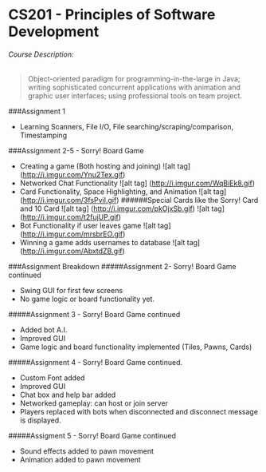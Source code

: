 # CS201 - Principles of Software Development

###### Course Description:
>Object-oriented paradigm for programming-in-the-large in Java; writing sophisticated concurrent applications with animation and graphic user interfaces; using professional tools on team project.


###Assignment 1
- Learning Scanners, File I/O, File searching/scraping/comparison, Timestamping

###Assignment 2-5 - Sorry! Board Game
- Creating a game (Both hosting and joining)
![alt tag] (http://i.imgur.com/Ynu2Tex.gif)
- Networked Chat Functionality
![alt tag] (http://i.imgur.com/WqBiEk8.gif)
- Card Functionality, Space Highlighting, and Animation
![alt tag] (http://i.imgur.com/3fsPviI.gif)
######Special Cards like the Sorry! Card and 10 Card
![alt tag] (http://i.imgur.com/pkOjxSb.gif)
![alt tag] (http://i.imgur.com/t2fujUP.gif)
- Bot Functionality if user leaves game
![alt tag] (http://i.imgur.com/mrsbrEO.gif)
- Winning a game adds usernames to database
![alt tag] (http://i.imgur.com/AbxtdZB.gif)

###Assignment Breakdown
#####Assignment 2- Sorry! Board Game continued
- Swing GUI for first few screens
- No game logic or board functionality yet.

#####Assignment 3 - Sorry! Board Game continued
- Added bot A.I.
- Improved GUI
- Game logic and board functionality implemented (Tiles, Pawns, Cards)

#####Assignment 4 - Sorry! Board Game continued.
- Custom Font added
- Improved GUI
- Chat box and help bar added
- Networked gameplay: can host or join server
- Players replaced with bots when disconnected and disconnect message is displayed.

#####Assigment 5 - Sorry! Board Game continued
- Sound effects added to pawn movement
- Animation added to pawn movement
